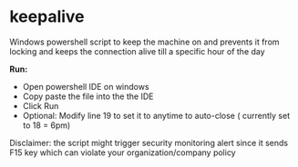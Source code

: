 # keepalive

Windows powershell script to keep the machine on and prevents it from locking and keeps the connection alive till a specific hour of the day

**Run:**
- Open powershell IDE on windows
- Copy paste the file into the the IDE 
- Click Run 
- Optional: Modify line 19 to set it to anytime to auto-close ( currently set to 18 = 6pm)  

Disclaimer: the script might trigger security monitoring alert since it sends F15 key which can violate your organization/company policy 

